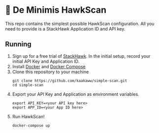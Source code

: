 # 🦅 De Minimis HawkScan

This repo contains the simplest possible HawkScan configuration. All you need to provide is a StackHawk Application ID and API key.

## Running

1. Sign up for a free trial of [StackHawk](https://auth.stackhawk.com/signup). In the initial setup, record your initial API Key and Application ID.
1. Install [Docker](https://docs.docker.com/get-docker/) and [Docker Compose](https://docs.docker.com/compose/install/)
1. Clone this repository to your machine
    ```
    git clone https://github.com/kaakaww/simple-scan.git
    cd simple-scan
    ```
1. Export your API Key and Application as environment variables.
    ```
    export API_KEY=<your API key here>
    export APP_ID=<your App ID here>
    ```
1. Run HawkScan!
    ```
    docker-compose up
    ```
